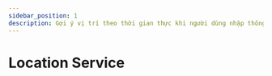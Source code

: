 ```yaml
---
sidebar_position: 1
description: Gợi ý vị trí theo thời gian thực khi người dùng nhập thông tin tìm kiếm.
---
```


# Location Service
    

    
